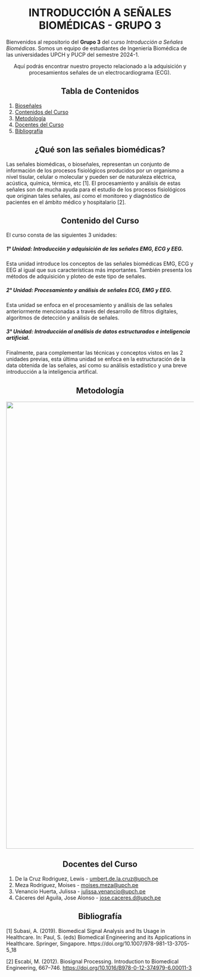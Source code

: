 <h1 style="text-align: center;">INTRODUCCIÓN A SEÑALES BIOMÉDICAS - GRUPO 3</h1>

Bienvenidos al repositorio del **Grupo 3** del curso *Introducción a Señales Biomédicas*. Somos un equipo de estudiantes de Ingeniería Biomédica de las universidades UPCH y PUCP del semestre 2024-1. 
<p style="text-align: center;">Aquí podrás encontrar nuestro proyecto relacionado a la adquisición y procesamientos señales de un electrocardiograma (ECG).</p>

<h2 style="text-align: center;">Tabla de Contenidos</h2>

1. [Bioseñales](#introducción)
2. [Contenidos del Curso](#Contenido)
3. [Metodología](#Metodología)
4. [Docentes del Curso](#Docentes)
5. [Bibliografía](#Bibliografía)

<a id = "introducción" style></a>
<h2 style = "text-align: center;">¿Qué son las señales biomédicas?</h2>
Las señales biomédicas, o bioseñales, representan un conjunto de información de los procesos fisiológicos producidos por un organismo a nivel tisular, celular o molecular y pueden ser de naturaleza eléctrica, acústica, química, térmica, etc [1].
El procesamiento y análisis de estas señales son de mucha ayuda para el estudio de los procesos fisiológicos que originan tales señales, así como el monitoreo y diagnóstico de pacientes en el ámbito médico y hospitalario [2].
<a id = "Contenido"></a>  
<h2 style = "text-align: center;">Contenido del Curso</h2>
El curso consta de las siguientes 3 unidades:

##### 1° Unidad: Introducción y adquisición de las señales EMG, ECG y EEG.
Esta unidad introduce los conceptos de las señales biomédicas EMG, ECG y EEG al igual que sus características más importantes.
También presenta los métodos de adquisición y ploteo de este tipo de señales.

##### 2° Unidad: Procesamiento y análisis de señales ECG, EMG y EEG.
Esta unidad se enfoca en el procesamiento y análisis de las señales anteriormente mencionadas a través del desarrollo de filtros digitales, algoritmos de detección y análisis de señales.

##### 3° Unidad: Introducción al análisis de datos estructurados e inteligencia artificial.
Finalmente, para complementar las técnicas y conceptos vistos en las 2 unidades previas, esta última unidad se enfoca en la estructuración de la data obtenida de las señales, así como su análisis estadístico y una breve introducción a la inteligencia artifical.

<a id = "Metodología"></a>
<h2 style = "text-align: center;">Metodología</h2>
<p align="center">
<img src="https://github.com/sofia-is-a-panda/ISB_2024_G3/blob/main/ISB/Im%C3%A1genes%20-%20Multimedia/Curso/PROCESO%20DE%20APRENDIZAJE%20ISB.png" align="center" width="1200" height="1200"/>
</p>

<a id = "Docentes"></a>
<h2 style = "text-align: center;">Docentes del Curso</h2>

1. De la Cruz Rodriguez, Lewis - umbert.de.la.cruz@upch.pe
2. Meza Rodriguez, Moises - moises.meza@upch.pe
3. Venancio Huerta, Julissa - julissa.venancio@upch.pe
4. Cáceres del Aguila, Jose Alonso - jose.caceres.d@upch.pe

<a id = "Bibliografia"></a>
<h2 style = "text-align: center;">Bibliografía</h2>
[1] Subasi, A. (2019). Biomedical Signal Analysis and Its Usage in Healthcare. In: Paul, S. (eds) Biomedical Engineering and its Applications in Healthcare. Springer, Singapore. https://doi.org/10.1007/978-981-13-3705-5_18

[2] Escabí, M. (2012). Biosignal Processing. Introduction to Biomedical Engineering, 667–746. https://doi.org/10.1016/B978-0-12-374979-6.00011-3
